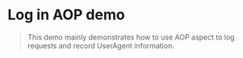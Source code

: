 # Log in AOP demo

> This demo mainly demonstrates how to use AOP aspect to log requests and record UserAgent information.
